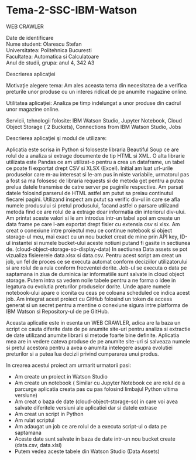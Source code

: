 # Tema-2-SSC-IBM-Watson




WEB CRAWLER



  Date de identificare  <br>
Nume student: Olarescu Stefan <br>
Universitatea: Politehnica Bucuresti <br>
Facultatea: Automatica si Calculatoare <br>
Anul de studii, grupa: anul 4, 342 A3  <br>


 Descrierea aplicaţiei

Motivaţie alegere tema: 
 Am ales aceasta tema din necesitatea de a verifica preturile unor produse cu un interes ridicat de pe anumite magazine online.

Utilitatea aplicaţiei: 
 Analiza pe timp indelungat a unor produse din cadrul unor magazine online.

Servicii, tehnologii folosite: 
 IBM Watson Studio, Jupyter Notebook, Cloud Object Storage ( 2 Buckets), Connections from IBM Watson Studio, Jobs


Descrierea aplicaţiei şi modul de utilizare:

    
  Aplicatia este scrisa in Python si foloseste libraria Beautiful Soup ce are rolul de a analiza si extrage documente de tip HTML si XML. O alta librarie utilizata este Pandas ce am utilizat-o pentru a crea un dataframe, un tabel ce poate fi exportat drept CSV si XLSX (Excel).
  Initial am luat url-urile produselor care m-au interesat si le-am pus in niste variabile, urmatorul pas a fost sa ma folosesc de libraria requests si de metoda get pentru a putea prelua datele transmise de catre server pe paginile respective. Am parsat datele folosind parserul de HTML astfel am putut sa preiau continutul fiecarei pagini. Utilizand inspect am putut sa verific div-ul in care se afla numele produsului si pretul produsului, facand astfel o parsare utilizand metoda find ce are rolul de a extrage doar informatia din interiorul div-ului. Am printat aceste valori si le am introdus intr-un tabel apoi am create un data frame pe care l-am exportat drept fisier cu extensia csv si xlsx. 
   Am creat o conexiune intre proiectul meu ce continue notebook si object storage-ul meu, mai exact cu un nou bucket creat de mine prin API key, ID-ul instantei si numele bucket-ului aceste notiuni putand fi gasite in sectiunea de.
(cloud-object-storage-so-display-data)
   In sectiunea Data assets se pot vizualiza fisiererele data.xlsx si data.csv.
 Pentru acest script am creat un job, un fel de proces ce se executa automat conform deciziilor utilizatorului si are rolul de a rula conform frecventei dorite. Job-ul se executa o data pe saptamana in ziua de duminica iar informatiile sunt salvate in cloud object storage.  Putem intra sa vedem noile tabele pentru a ne forma o idee in legatura cu evolutia preturilor produselor dorite. Unde apare numele notebook-ului apare o iconita cu ceas pe coloana scheduled ce indica acest job.
  Am integrat acest proiect cu GitHub folosind un token de access generat si un secret pentru a mentine o conexiune sigura intre platforma de IBM Watson si  Repository-ul de pe GitHub.

  Aceasta aplicatie este in esenta un WEB CRAWLER, adica are la baza un script ce cauta diferite date de pe anumite site-uri pentru analiza si extractie de date utilizand anumite librarii si metode 
foarte bine definite. Aplicatia mea are in vedere cateva produse de pe anumite site-uri si salveaza numele si pretul acestora pentru a avea o anumita intelegere asupra evolutiei preturilor si a putea lua decizii privind cumpararea unui produs. 

In crearea acestui proiect am urmarit urmatorii pasi:
-	Am create un proiect in Watson Studio
-	Am create un notebook ( Similar cu Jupyter Notebook ce are rolul de a parcurge aplicatia creata pas cu pas folosind limbajul Python ultima versiune)
-	Am creat o baza de date (cloud-object-storage-so) in care voi avea salvate diferitele versiuni ale aplicatiei dar si datele extrase
-	Am creat un script in Python
-	Am rulat scriptul
-	Am adaugat un job ce are rolul de a executa script-ul o data pe saptamana
-	Aceste date sunt salvate in baza de date intr-un nou bucket create (data.csv, data.xlsl)
-	Putem vedea aceste tabele din Watson Studio (Data Assets)
